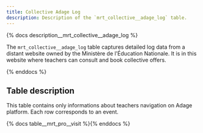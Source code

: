 ```yaml
---
title: Collective Adage Log
description: Description of the `mrt_collective__adage_log` table.
---
```


{% docs description__mrt_collective__adage_log %}

The `mrt_collective__adage_log` table captures detailed log data from a distant website owned by the Ministère de l'Éducation Nationale. It is in this website where teachers can consult and book collective offers.

{% enddocs %}

## Table description

This table contains only informations about teachers navigation on Adage platform.
Each row corresponds to an event.

{% docs table__mrt_pro__visit %}{% enddocs %}